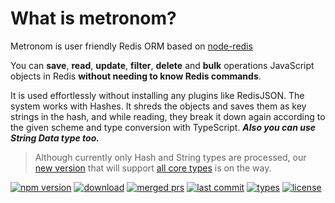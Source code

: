 # What is metronom?

Metronom is user friendly Redis ORM based on  [node-redis](https://github.com/redis/node-redis) 

You can  **save**,  **read**,  **update**,  **filter**,  **delete**  and  **bulk**  operations JavaScript objects in Redis  **without needing to know Redis commands**.

It is used effortlessly without installing any plugins like RedisJSON. The system works with Hashes. It shreds the objects and saves them as key strings in the hash, and while reading, they break it down again according to the given scheme and type conversion with TypeScript. ***Also you can use String Data type too.***

> Although currently only Hash and String types are processed, our [new version](https://github.com/anchovycation/metronom/milestone/2 "see v3.0.0 milestone") that will support [all core types](https://redis.io/docs/data-types/) is on the way.

[![npm version](https://badgen.net/npm/v/metronom)](https://www.npmjs.com/package/metronom)
[![download](https://badgen.net/npm/dt/metronom)](https://www.npmjs.com/package/metronom)
[![merged prs](https://badgen.net/github/merged-prs/anchovycation/metronom)](https://github.com/anchovycation/metronom)
[![last commit](https://badgen.net/github/last-commit/anchovycation/metronom/main)](https://github.com/anchovycation/metronom)
[![types](https://badgen.net/npm/types/metronom)](https://github.com/anchovycation/metronom)
[![license](https://badgen.net/npm/license/metronom)](https://www.npmjs.com/package/metronom)
